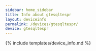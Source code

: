 ```yaml
---
sidebar: home_sidebar
title: Info about gtesqltespr
layout: deviceinfo
permalink: /devices/gtesqltespr/
device: gtesqltespr
---
```

{% include templates/device_info.md %}
